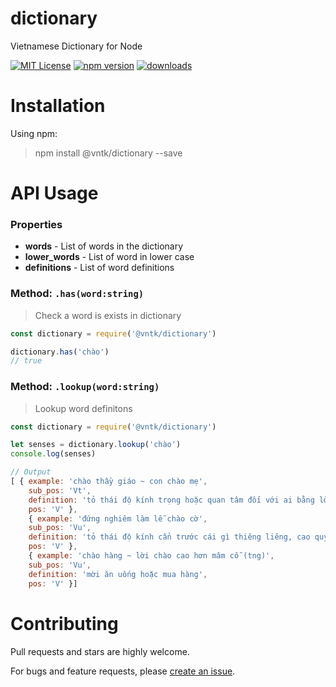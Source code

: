 # dictionary

Vietnamese Dictionary for Node

[![MIT License](https://img.shields.io/badge/license-MIT_License-green.svg?style=flat-square)](./LICENSE)
[![npm version](https://img.shields.io/npm/v/@vntk/dictionary.svg?style=flat)](https://www.npmjs.com/package/@vntk/dictionary)
[![downloads](https://img.shields.io/npm/dm/@vntk/dictionary.svg)](https://www.npmjs.com/package/@vntk/dictionary)

# Installation

Using npm:

> npm install @vntk/dictionary --save

# API Usage

### Properties

* **words** - List of words in the dictionary
* **lower_words** - List of word in lower case
* **definitions** - List of word definitions

### Method: `.has(word:string)`

> Check a word is exists in dictionary

```js
const dictionary = require('@vntk/dictionary')

dictionary.has('chào')
// true
```

### Method: `.lookup(word:string)`

> Lookup word definitons

```js
const dictionary = require('@vntk/dictionary')

let senses = dictionary.lookup('chào')
console.log(senses)

// Output
[ { example: 'chào thầy giáo ~ con chào mẹ',
    sub_pos: 'Vt',
    definition: 'tỏ thái độ kính trọng hoặc quan tâm đối với ai bằng lời nói hay cử chỉ, khi gặp nhau hoặc khi từ biệt',
    pos: 'V' },
    { example: 'đứng nghiêm làm lễ chào cờ',
    sub_pos: 'Vu',
    definition: 'tỏ thái độ kính cẩn trước cái gì thiêng liêng, cao quý',
    pos: 'V' },
    { example: 'chào hàng ~ lời chào cao hơn mâm cỗ (tng)',
    sub_pos: 'Vu',
    definition: 'mời ăn uống hoặc mua hàng',
    pos: 'V' }]
```

# Contributing

Pull requests and stars are highly welcome.

For bugs and feature requests, please [create an issue](https://github.com/vntk/dictionary/issues/new).
